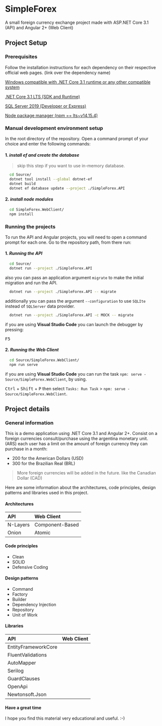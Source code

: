 # SimpleForex

A small foreign currency exchange project made with ASP.NET Core 3.1 (API) and Angular 2+ (Web Client)

## Project Setup

### Prerequisites

Follow the installation instructions for each dependency on their respective official web pages. (link over the dependency name)

[Windows compatible with .NET Core 3.1 runtime or any other compatible system](https://docs.microsoft.com/en-us/dotnet/core/install/windows?tabs=netcore31)

[.NET Core 3.1 LTS (SDK and Runtime)](https://dotnet.microsoft.com/download/dotnet-core/3.1)

[SQL Server 2019 (Developer or Express)](https://www.microsoft.com/en-us/sql-server/sql-server-downloads)

[Node package manager (npm == lts~v14.15.4)](https://nodejs.org/es/download/package-manager/)

### Manual development environment setup

In the root directory of the repository. Open a command prompt of your choice and enter the following commands:

#### 1. _install ef and create the database_

> skip this step if you want to use in-memory database.

```bash
  cd Source/
  dotnet tool install --global dotnet-ef
  dotnet build
  dotnet ef database update --project ./SimpleForex.API
```

#### 2. _install node modules_

```bash
  cd SimpleForex.WebClient/
  npm install
```

### Running the projects

To run the API and Angular projects, you will need to open a command prompt for each one. Go to the repository path, from there run:

#### 1. _Running the API_

```bash
  cd Source/
  dotnet run --project ./SimpleForex.API
```

also you can pass an application argument `migrate` to make the initial migration and run the API.

```bash
  dotnet run --project ./SimpleForex.API -- migrate
```

additionally you can pass the argument `--configuration` to use `SQLIte` instead of `SQLServer` data provider.

```bash
  dotnet run --project ./SimpleForex.API -c MOCK -- migrate
```

if you are using **Visual Studio Code** you can launch the debugger by pressing:

<kbd>F5</kbd>

#### 2. _Running the Web Client_

```bash
  cd Source/SimpleForex.WebClient/
  npm run serve
```

if you are using **Visual Studio Code** you can run the task `npm: serve - Source/SimpleForex.WebClient`, by using.

<kbd>Ctrl</kbd> + <kbd>Shift</kbd> + <kbd>P</kbd> then select `Tasks: Run Task` > `npm: serve - Source/SimpleForex.WebClient`.

## Project details

### General information

This is a demo application using .NET Core 3.1 and Angular 2+. Consist on a foreign currencies consult/purchase using the argentina monetary unit. (ARS) each user has a limit on the amount of foreign currency they can purchase in a month:

- 200 for the American Dollars (USD)
- 300 for the Brazilian Real (BRL)

> More foreign currencies will be added in the future. like the Canadian Dollar (CAD)

Here are some information about the architectures, code principles, design patterns and libraries used in this project.

#### Architectures

| API      | Web Client      |
| :------- | :-------------- |
| N-Layers | Component-Based |
| Onion    | Atomic          |

#### Code principles

- Clean
- SOLID
- Defensive Coding

#### Design patterns

- Command
- Factory
- Builder
- Dependency Injection
- Repository
- Unit of Work

#### Libraries

| API                 | Web Client |
| :------------------ | :--------- |
| EntityFrameworkCore |            |
| FluentValidations   |            |
| AutoMapper          |            |
| Serilog             |            |
| GuardClauses        |            |
| OpenApi             |            |
| Newtonsoft.Json     |            |

#### Have a great time

I hope you find this material very educational and useful. :-)
